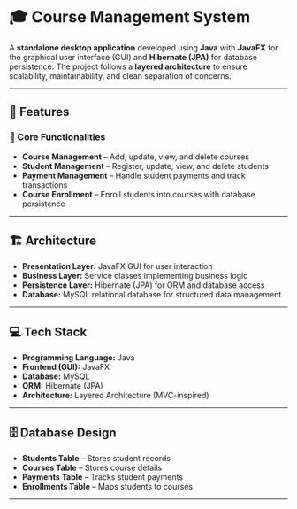# 🎓 Course Management System

A **standalone desktop application** developed using **Java** with **JavaFX** for the graphical user interface (GUI) and **Hibernate (JPA)** for database persistence. The project follows a **layered architecture** to ensure scalability, maintainability, and clean separation of concerns.  

---

## 📌 Features

### 🔑 Core Functionalities
- **Course Management** – Add, update, view, and delete courses  
- **Student Management** – Register, update, view, and delete students  
- **Payment Management** – Handle student payments and track transactions  
- **Course Enrollment** – Enroll students into courses with database persistence  

---

## 🏗️ Architecture
- **Presentation Layer:** JavaFX GUI for user interaction  
- **Business Layer:** Service classes implementing business logic  
- **Persistence Layer:** Hibernate (JPA) for ORM and database access  
- **Database:** MySQL relational database for structured data management  

---

## 💻 Tech Stack
- **Programming Language:** Java  
- **Frontend (GUI):** JavaFX  
- **Database:** MySQL  
- **ORM:** Hibernate (JPA)  
- **Architecture:** Layered Architecture (MVC-inspired)  

---

## 🗄️ Database Design
- **Students Table** – Stores student records  
- **Courses Table** – Stores course details  
- **Payments Table** – Tracks student payments  
- **Enrollments Table** – Maps students to courses  

---

